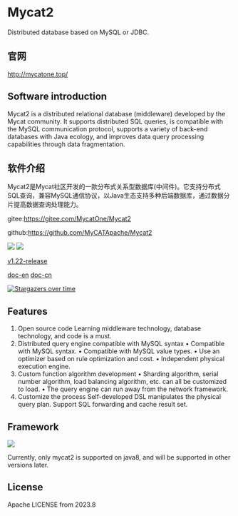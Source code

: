 # Mycat2

Distributed database based on MySQL or JDBC.
## 官网
http://mycatone.top/

## Software introduction
Mycat2 is a distributed relational database (middleware) developed by the Mycat community. It supports distributed SQL queries, is compatible with the MySQL communication protocol, supports a variety of back-end databases with Java ecology, and improves data query processing capabilities through data fragmentation.
## 软件介绍
Mycat2是Mycat社区开发的一款分布式关系型数据库(中间件)。它支持分布式SQL查询，兼容MySQL通信协议，以Java生态支持多种后端数据库，通过数据分片提高数据查询处理能力。

gitee:https://gitee.com/MycatOne/Mycat2

github:https://github.com/MyCATApache/Mycat2

![](https://github.com/MyCATApache/Mycat2/workflows/Java%20CI%20-%20Mycat2%20Main/badge.svg)
![](https://github.com/MyCATApache/Mycat2/workflows/Java%20CI%20-%20Mycat2%20Dev/badge.svg)


[v1.22-release](https://github.com/MyCATApache/Mycat2/releases/tag/v1.22-2022-6-25)



[doc-en](https://www.yuque.com/ccazhw/ml3nkf/bef923fb8acc57e0f805d45ef7782670?translate=en)
[doc-cn](https://www.yuque.com/books/share/6606b3b6-3365-4187-94c4-e51116894695)


[![Stargazers over time](https://starchart.cc/MyCATApache/Mycat2.svg)](https://starchart.cc/MyCATApache/Mycat2)
      

## Features
1. Open source code
Learning middleware technology, database technology, and code is a must.
2. Distributed query engine compatible with MySQL syntax
• Compatible with MySQL syntax.
• Compatible with MySQL value types.
• Use an optimizer based on rule optimization and cost.
• Independent physical execution engine.
3. Custom function algorithm development
• Sharding algorithm, serial number algorithm, load balancing algorithm, etc. can all be customized to load.
• The query engine can run away from the network framework.
4. Customize the process
Self-developed DSL manipulates the physical query plan.
Support SQL forwarding and cache result set.



## Framework

![](https://cdn.nlark.com/yuque/0/2021/png/658548/1615792485342-b0f62690-e0cf-4f4a-89b6-18e5e1487227.png)

Currently, only mycat2 is supported on java8, and will be supported in other versions later.



## License

Apache LICENSE
from 2023.8